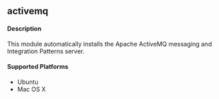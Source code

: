 ## activemq

#### Description

This module automatically installs the Apache ActiveMQ messaging and Integration
Patterns server.

#### Supported Platforms

 * Ubuntu
 * Mac OS X
